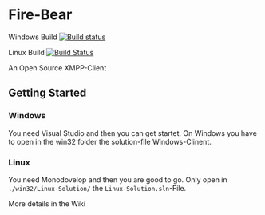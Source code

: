 # Fire-Bear

Windows Build [![Build status](https://ci.appveyor.com/api/projects/status/9pmji9ii45kb3wkv/branch/master?svg=true)](https://ci.appveyor.com/project/TheMHMoritz3/fire-bear/branch/master)

Linux Build [![Build Status](https://travis-ci.org/TheMHMoritz3/Fire-Bear.svg?branch=master)](https://travis-ci.org/TheMHMoritz3/Fire-Bear)

An Open Source XMPP-Client

## Getting Started
### Windows
You need Visual Studio and then you can get startet. On Windows you have to open in the win32 folder the solution-file Windows-Clinent.

### Linux
You need Monodovelop and then you are good to go. Only open in `./win32/Linux-Solution/` the `Linux-Solution.sln`-File.

More details in the Wiki 
